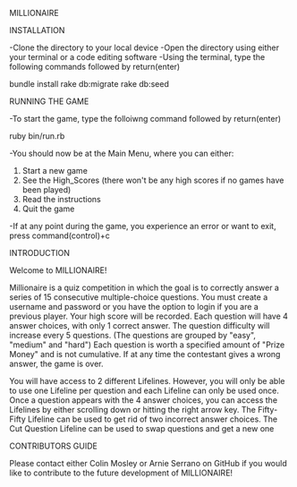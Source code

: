 MILLIONAIRE 

INSTALLATION

-Clone the directory to your local device
-Open the directory using either your terminal or a code editing software
-Using the terminal, type the following commands followed by return(enter)

bundle install
rake db:migrate
rake db:seed

RUNNING THE GAME

-To start the game, type the folloiwng command followed by return(enter)

ruby bin/run.rb

-You should now be at the Main Menu, where you can either:
1. Start a new game 
2. See the High_Scores (there won't be any high scores if no games have been played)
3. Read the instructions
4. Quit the game

-If at any point during the game, you experience an error or want to exit, press command(control)+c


INTRODUCTION

Welcome to MILLIONAIRE! 

Millionaire is a quiz competition in which the goal is to correctly answer a series of 15 consecutive multiple-choice questions.
You must create a username and password or you have the option to login if you are a previous player. Your high score will be recorded.
Each question will have 4 answer choices, with only 1 correct answer.
The question difficulty will increase every 5 questions. (The questions are grouped by "easy", "medium" and "hard")
Each question is worth a specified amount of "Prize Money" and is not cumulative.
If at any time the contestant gives a wrong answer, the game is over.

You will have access to 2 different Lifelines.
However, you will only be able to use one Lifeline per question and each Lifeline can only be used once.
Once a question appears with the 4 answer choices, you can access the Lifelines by either scrolling down or hitting the right arrow key.
The Fifty-Fifty Lifeline can be used to get rid of two incorrect answer choices.
The Cut Question Lifeline can be used to swap questions and get a new one
 

CONTRIBUTORS GUIDE

Please contact either Colin Mosley or Arnie Serrano on GitHub if you would like to contribute to the future development of MILLIONAIRE!

